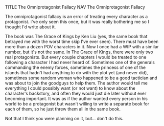 TITLE The Omniprotagonist Fallacy
NAV The Omniprotagonist Fallacy

The omniprotagonist fallacy is an error of treating every character as a protagonist. I've only seen this once, but it was really bothering me so I thought I'd write about it.

The book was The Grace of Kings by Ken Liu (yes, the same book that betrayed me with the worst time skip I've ever seen). There must have been more than a dozen POV characters in it. Now I once had a WIP with a similar number, but it's not the same. In The Grace of Kings, there were only two real protagonists. But every couple chapters I would be treated to one following a character I had never heard of. Sometimes one of the generals commanding the enemy forces, sometimes the princess of one of the islands that hadn't had anything to do with the plot yet (and never did), sometimes some random woman who happened to be a good tactician and was about to join the goodguys to help them. The author would tell me everything I could possibly want (or not want) to know about the character's backstory, and often they would just die later without ever becoming important. It was as if the author wanted every person in his world to be a protagonist but wasn't willing to write a separate book for each of them, so he just threw them all in the same book.

Not that I think you were planning on it, but... don't do this.
